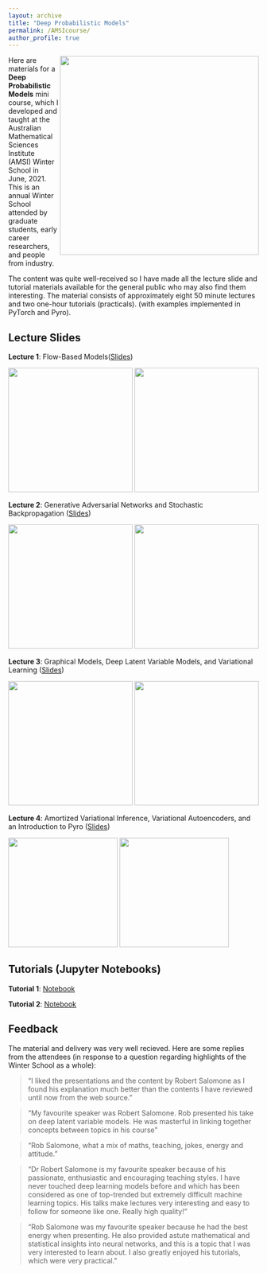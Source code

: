 ```yaml
---
layout: archive
title: "Deep Probabilistic Models"
permalink: /AMSIcourse/
author_profile: true
---
```

<img src="https://raw.githubusercontent.com/robsalomone/robsalomone.github.io/master/_pages/L4P2.png" width="400" align = "right"/>

Here are materials for a **Deep Probabilistic Models** mini course, which I developed and taught at the Australian Mathematical Sciences Institute (AMSI) Winter School in June, 2021. 
This is an annual Winter School attended by graduate students, early career researchers, and people from industry.

The content was quite well-received so I have made all the lecture slide and tutorial materials available for the general public who may also find them interesting. The material consists of approximately eight 50 minute lectures and two one-hour tutorials (practicals).  (with examples implemented in PyTorch and Pyro).

## Lecture Slides

**Lecture 1**: Flow-Based Models([Slides](/pdf/L1_Flows.pdf)) 

<img src="https://raw.githubusercontent.com/robsalomone/robsalomone.github.io/master/_pages/Flows1.png" width="250" />
<img src="https://raw.githubusercontent.com/robsalomone/robsalomone.github.io/master/_pages/Flows2.png" width="250"/>

**Lecture 2**: Generative Adversarial Networks and Stochastic Backpropagation ([Slides](/pdf/L2_GAN.pdf)) 

<img src="https://raw.githubusercontent.com/robsalomone/robsalomone.github.io/master/_pages/L2P1.png" width="250"/>
<img src="https://raw.githubusercontent.com/robsalomone/robsalomone.github.io/master/_pages/L2P2.png" width="250"/>


**Lecture 3**: Graphical Models,  Deep Latent Variable Models, and Variational Learning ([Slides](/pdf/L3_VL.pdf)) 

<img src="https://raw.githubusercontent.com/robsalomone/robsalomone.github.io/master/_pages/L3P2.png" width="250"/>
<img src="https://raw.githubusercontent.com/robsalomone/robsalomone.github.io/master/_pages/L3P1.png" width="250"/>

**Lecture 4**: Amortized Variational Inference, Variational Autoencoders, and an Introduction to Pyro ([Slides](/pdf/L4_VAE.pdf)) 

<img src="https://raw.githubusercontent.com/robsalomone/robsalomone.github.io/master/_pages/L4P1.png" width="220"/>
<img src="https://raw.githubusercontent.com/robsalomone/robsalomone.github.io/master/_pages/L4P2.png" width="220"/>

## Tutorials (Jupyter Notebooks)

**Tutorial 1**: [Notebook](https://github.com/robsalomone/AMSIWinterSchool2021/blob/main/Tutorial1.ipynb) 

**Tutorial 2**: [Notebook](https://github.com/robsalomone/AMSIWinterSchool2021/blob/main/Tutorial2.ipynb) 

## Feedback

The material and delivery was very well recieved. Here are some replies from the attendees (in response to a question regarding highlights of the Winter School as a whole): 

> “I liked the presentations and the content by Robert Salomone as I found his explanation much better than the contents I have reviewed until now from the web source.”

> “My favourite speaker was Robert Salomone. Rob presented his take on deep latent variable models. He was masterful in linking together concepts between topics in his course"

> “Rob Salomone, what a mix of maths, teaching, jokes, energy and attitude.”

> “Dr Robert Salomone is my favourite speaker because of his passionate, enthusiastic and encouraging teaching styles. I have never touched deep learning models before and which has been considered as one of top-trended but extremely difficult machine learning topics. His talks make lectures very interesting and easy to follow for someone like one. Really high quality!”

> “Rob Salomone was my favourite speaker because he had the best energy when presenting. He also provided astute mathematical and statistical insights into neural networks, and this is a topic that I was very interested to learn about. I also greatly enjoyed his tutorials, which were very practical."